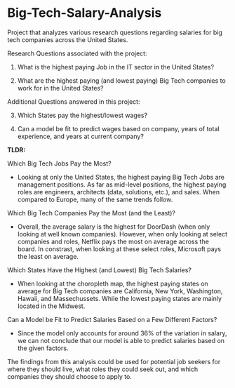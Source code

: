 # Big-Tech-Salary-Analysis
Project that analyzes various research questions regarding salaries for big tech companies across the United States.

Research Questions associated with the project:

1. What is the highest paying Job in the IT sector in the United States?

2. What are the highest paying (and lowest paying) Big Tech companies to work for in the United States?

Additional Questions answered in this project:

3. Which States pay the highest/lowest wages?

4. Can a model be fit to predict wages based on company, years of total experience, and years at current company?

**TLDR:**

Which Big Tech Jobs Pay the Most?
- Looking at only the United States, the highest paying Big Tech Jobs are management positions. As far as mid-level positions, the highest paying roles are engineers, architects (data, solutions, etc.), and sales. When compared to Europe, many of the same trends follow.

Which Big Tech Companies Pay the Most (and the Least)?
- Overall, the average salary is the highest for DoorDash (when only looking at well known companies). However, when only looking at select companies and roles, Netflix pays the most on average across the board. In constrast, when looking at these select roles, Microsoft pays the least on average.

Which States Have the Highest (and Lowest) Big Tech Salaries?
- When looking at the choropleth map, the highest paying states on average for Big Tech companies are California, New York, Washington, Hawaii, and Massechussets. While the lowest paying states are mainly located in the Midwest.

Can a Model be Fit to Predict Salaries Based on a Few Different Factors?
- Since the model only accounts for around 36% of the variation in salary, we can not conclude that our model is able to predict salaries based on the given factors.

The findings from this analysis could be used for potential job seekers for where they should live, what roles they could seek out, and which companies they should choose to apply to.

